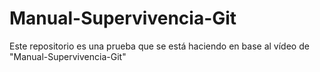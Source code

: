 # Manual-Supervivencia-Git
Este repositorio es una prueba que se está haciendo en base al vídeo de "Manual-Supervivencia-Git"
